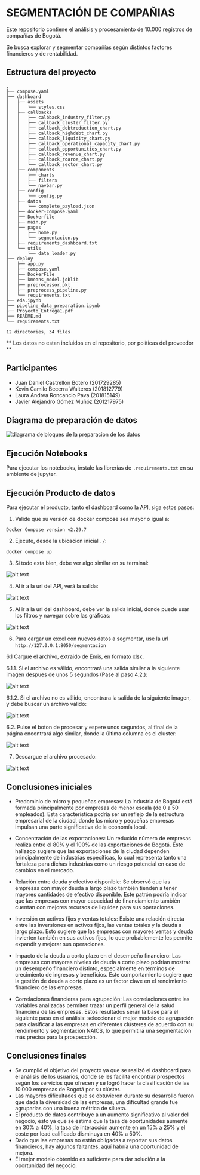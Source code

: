 # SEGMENTACIÓN DE COMPAÑIAS

Este repositorio contiene el análisis y procesamiento de 10.000 registros de compañías de Bogotá.

Se busca explorar y segmentar compañías según distintos factores financieros y de rentabilidad.

## Estructura del proyecto

```
.
├── compose.yaml
├── dashboard
│   ├── assets
│   │   └── styles.css
│   ├── callbacks
│   │   ├── calbback_industry_filter.py
│   │   ├── callback_cluster_filter.py
│   │   ├── callback_debtreduction_chart.py
│   │   ├── callback_highdebt_chart.py
│   │   ├── callback_liquidity_chart.py
│   │   ├── callback_operational_capacity_chart.py
│   │   ├── callback_opportunities_chart.py
│   │   ├── callback_revenue_chart.py
│   │   ├── callback_roaroe_chart.py
│   │   └── callback_sector_chart.py
│   ├── components
│   │   ├── charts
│   │   ├── filters
│   │   └── navbar.py
│   ├── config
│   │   └── config.py
│   ├── datos
│   │   └── complete_payload.json
│   ├── docker-compose.yaml
│   ├── Dockerfile
│   ├── main.py
│   ├── pages
│   │   ├── home.py
│   │   └── segmentacion.py
│   ├── requirements_dashboard.txt
│   └── utils
│       └── data_loader.py
├── deploy
│   ├── app.py
│   ├── compose.yaml
│   ├── DockerFile
│   ├── kmeans_model.joblib
│   ├── preprocessor.pkl
│   ├── preprocess_pipeline.py
│   └── requirements.txt
├── eda.ipynb
├── pipeline_data_preparation.ipynb
├── Proyecto_Entrega1.pdf
├── README.md
└── requirements.txt

12 directories, 34 files
```


** Los datos no estan incluidos en el repositorio, por políticas del proveedor **

## Participantes

- Juan Daniel Castrellón Botero (201729285)
- Kevin Camilo Becerra Walteros (201812779) 
- Laura Andrea Roncancio Pava (201815149)
- Javier Alejandro Gómez Muñóz (201217975)
 
## Diagrama de preparación de datos

![diagrama de bloques de la preparacion de los datos](images/diagrama_bloques.png)


## Ejecución Notebooks

Para ejecutar los notebooks, instale las librerías de `.requirements.txt` en su ambiente de jupyter.

## Ejecución Producto de datos

Para ejecutar el producto, tanto el dashboard como la API, siga estos pasos:  

1. Valide que su versión de docker compose sea mayor o igual a:

```
Docker Compose version v2.29.7
```
2. Ejecute, desde la ubicacion inicial `./`:

```
docker compose up
```

3. Si todo esta bien, debe ver algo similar en su terminal:

![alt text](images/image.png)

4. Al ir a la url del API, verá la salida:

![alt text](images/image-1.png)

5. Al ir a la url del dashboard, debe ver la salida inicial, donde puede usar los filtros y navegar sobre las gráficas:  

![alt text](images/image-2.png)

6. Para cargar un excel con nuevos datos a segmentar, use la url `http://127.0.0.1:8050/segmentacion`  

6.1 Cargue el archivo, extraido de Emis, en formato xlsx.  

6.1.1. Si el archivo es válido, encontrará una salida similar a la siguiente imagen despues de unos 5 segundos (Pase al paso 4.2.):  

![alt text](images/image-3.png)

6.1.2. Si el archivo no es válido, encontrara la salida de la siguiente imagen, y debe buscar un archivo válido:  

![alt text](images/image-4.png)

6.2. Pulse el boton de procesar y espere unos segundos, al final de la página encontrará algo similar, donde la última columna es el cluster:  

![alt text](images/image-5.png)

7. Descargue el archivo procesado:   

![alt text](images/image-6.png)


## Conclusiones iniciales

- Predominio de micro y pequeñas empresas: La industria de Bogotá está formada principalmente por empresas de menor escala (de 0 a 50 empleados). Esta característica podría ser un reflejo de la estructura empresarial de la ciudad, donde las micro y pequeñas empresas impulsan una parte significativa de la economía local.

- Concentración de las exportaciones: Un reducido número de empresas realiza entre el 80% y el 100% de las exportaciones de Bogotá. Este hallazgo sugiere que las exportaciones de la ciudad dependen principalmente de industrias específicas, lo cual representa tanto una fortaleza para dichas industrias como un riesgo potencial en caso de cambios en el mercado.

- Relación entre deuda y efectivo disponible: Se observó que las empresas con mayor deuda a largo plazo también tienden a tener mayores cantidades de efectivo disponible. Este patrón podría indicar que las empresas con mayor capacidad de financiamiento también cuentan con mejores recursos de liquidez para sus operaciones.

- Inversión en activos fijos y ventas totales: Existe una relación directa entre las inversiones en activos fijos, las ventas totales y la deuda a largo plazo. Esto sugiere que las empresas con mayores ventas y deuda invierten también en sus activos fijos, lo que probablemente les permite expandir y mejorar sus operaciones.

- Impacto de la deuda a corto plazo en el desempeño financiero: Las empresas con mayores niveles de deuda a corto plazo podrían mostrar un desempeño financiero distinto, especialmente en términos de crecimiento de ingresos y beneficios. Este comportamiento sugiere que la gestión de deuda a corto plazo es un factor clave en el rendimiento financiero de las empresas.

- Correlaciones financieras para agrupación: Las correlaciones entre las variables analizadas permiten trazar un perfil general de la salud financiera de las empresas. Estos resultados serán la base para el siguiente paso en el análisis: seleccionar el mejor modelo de agrupación para clasificar a las empresas en diferentes clústeres de acuerdo con su rendimiento y segmentación NAICS, lo que permitirá una segmentación más precisa para la prospección.

## Conclusiones finales

- Se cumplió el objetivo del proyecto ya que se realizó el dashboard para el análisis de los usuarios, donde se les facilita encontrar prospectos según los servicios que ofrecen y se logró hacer la clasificación de las 10.000 empresas de Bogotá por su clúster.
- Las mayores dificultades que se obtuvieron durante su desarrollo fueron que dada la diversidad de las empresas, una dificultad grande fue agruparlas con una buena métrica de silueta.
- El producto de datos contribuye a un aumento significativo al valor del negocio, esto ya que se estima que la tasa de oportunidades aumente en 30% a 40%, la tasa de interacción aumente en un 15% a 25% y el coste por lead calificado disminuya en 40% a 50%.
- Dado que las empresas no están obligadas a reportar sus datos financieros, hay algunos faltantes, aquí habría una oportunidad de mejora.
- El mejor modelo obtenido es suficiente para dar solución a la oportunidad del negocio.

